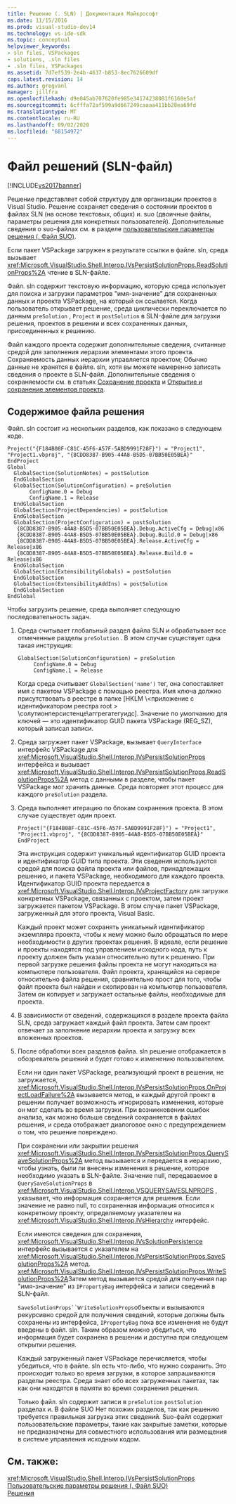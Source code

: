 ```yaml
---
title: Решение (. SLN) | Документация Майкрософт
ms.date: 11/15/2016
ms.prod: visual-studio-dev14
ms.technology: vs-ide-sdk
ms.topic: conceptual
helpviewer_keywords:
- sln files, VSPackages
- solutions, .sln files
- .sln files, VSPackages
ms.assetid: 7d7ef539-2e4b-4637-b853-8ec7626609df
caps.latest.revision: 14
ms.author: gregvanl
manager: jillfra
ms.openlocfilehash: d9e045ab707620fe985e34174238081f6168e5af
ms.sourcegitcommit: 6cfffa72af599a9d667249caaaa411bb28ea69fd
ms.translationtype: MT
ms.contentlocale: ru-RU
ms.lasthandoff: 09/02/2020
ms.locfileid: "68154972"
---
```

# <a name="solution-sln-file"></a>Файл решений (SLN-файл)
[!INCLUDE[vs2017banner](../../includes/vs2017banner.md)]

Решение представляет собой структуру для организации проектов в Visual Studio. Решение сохраняет сведения о состоянии проектов в файлах SLN (на основе текстовых, общих) и. suo (двоичные файлы, параметры решения для конкретных пользователей). Дополнительные сведения о suo-файлах см. в разделе [пользовательские параметры решения (. Файл SUO)](../../extensibility/internals/solution-user-options-dot-suo-file.md).  
  
 Если пакет VSPackage загружен в результате ссылки в файле. sln, среда вызывает <xref:Microsoft.VisualStudio.Shell.Interop.IVsPersistSolutionProps.ReadSolutionProps%2A> чтение в SLN-файле.  
  
 Файл. sln содержит текстовую информацию, которую среда использует для поиска и загрузки параметров "имя-значение" для сохраненных данных и проекта VSPackage, на который он ссылается. Когда пользователь открывает решение, среда циклически переключается по данным `preSolution` , `Project` и `postSolution` в SLN-файле для загрузки решения, проектов в решении и всех сохраненных данных, присоединенных к решению.  
  
 Файл каждого проекта содержит дополнительные сведения, считанные средой для заполнения иерархии элементами этого проекта. Сохраняемость данных иерархии управляется проектом; Обычно данные не хранятся в файле. sln, хотя вы можете намеренно записать сведения о проекте в SLN-файл. Дополнительные сведения о сохраняемости см. в статьях [Сохранение проекта](../../extensibility/internals/project-persistence.md) и [Открытие и сохранение элементов проекта](../../extensibility/internals/opening-and-saving-project-items.md).  
  
## <a name="solution-file-contents"></a>Содержимое файла решения  
 Файл. sln состоит из нескольких разделов, как показано в следующем коде.  
  
```  
Project("{F184B08F-C81C-45F6-A57F-5ABD9991F28F}") = "Project1", "Project1.vbproj", "{8CDD8387-B905-44A8-B5D5-07BB50E05BEA}"  
EndProject  
Global  
  GlobalSection(SolutionNotes) = postSolution  
  EndGlobalSection  
  GlobalSection(SolutionConfiguration) = preSolution  
       ConfigName.0 = Debug  
       ConfigName.1 = Release  
  EndGlobalSection  
  GlobalSection(ProjectDependencies) = postSolution  
  EndGlobalSection  
  GlobalSection(ProjectConfiguration) = postSolution  
   {8CDD8387-B905-44A8-B5D5-07BB50E05BEA}.Debug.ActiveCfg = Debug|x86  
   {8CDD8387-B905-44A8-B5D5-07BB50E05BEA}.Debug.Build.0 = Debug|x86  
   {8CDD8387-B905-44A8-B5D5-07BB50E05BEA}.Release.ActiveCfg = Release|x86  
   {8CDD8387-B905-44A8-B5D5-07BB50E05BEA}.Release.Build.0 = Release|x86  
  EndGlobalSection  
  GlobalSection(ExtensibilityGlobals) = postSolution  
  EndGlobalSection  
  GlobalSection(ExtensibilityAddIns) = postSolution  
  EndGlobalSection  
EndGlobal  
```  
  
 Чтобы загрузить решение, среда выполняет следующую последовательность задач.  
  
1. Среда считывает глобальный раздел файла SLN и обрабатывает все отмеченные разделы `preSolution` . В этом случае существует одна такая инструкция:  
  
   ```  
   GlobalSection(SolutionConfiguration) = preSolution  
        ConfigName.0 = Debug  
        ConfigName.1 = Release  
   ```  
  
    Когда среда считывает `GlobalSection('name')` тег, она сопоставляет имя с пакетом VSPackage с помощью реестра. Имя ключа должно присутствовать в реестре в папке [HKLM \\<приложение с идентификатором реестра root \> \солутионперсистенце\аггрегатегуидс]. Значение по умолчанию для ключей — это идентификатор GUID пакета VSPackage (REG_SZ), который записал записи.  
  
2. Среда загружает пакет VSPackage, вызывает `QueryInterface` интерфейс VSPackage для <xref:Microsoft.VisualStudio.Shell.Interop.IVsPersistSolutionProps> интерфейса и вызывает <xref:Microsoft.VisualStudio.Shell.Interop.IVsPersistSolutionProps.ReadSolutionProps%2A> метод с данными в разделе, чтобы пакет VSPackage мог хранить данные. Среда повторяет этот процесс для каждого `preSolution` раздела.  
  
3. Среда выполняет итерацию по блокам сохранения проекта. В этом случае существует один проект.  
  
   ```  
   Project("{F184B08F-C81C-45F6-A57F-5ABD9991F28F}") = "Project1",  
   "Project1.vbproj", "{8CDD8387-B905-44A8-B5D5-07BB50E05BEA}"  
   EndProject  
   ```  
  
    Эта инструкция содержит уникальный идентификатор GUID проекта и идентификатор GUID типа проекта. Эти сведения используются средой для поиска файла проекта или файлов, принадлежащих решению, и пакета VSPackage, необходимого для каждого проекта. Идентификатор GUID проекта передается в <xref:Microsoft.VisualStudio.Shell.Interop.IVsProjectFactory> для загрузки конкретных VSPackage, связанных с проектом, затем проект загружается пакетом VSPackage. В этом случае пакет VSPackage, загруженный для этого проекта, Visual Basic.  
  
    Каждый проект может сохранять уникальный идентификатор экземпляра проекта, чтобы к нему можно было обращаться по мере необходимости в других проектах решения. В идеале, если решение и проекты находятся под управлением исходного кода, путь к проекту должен быть указан относительно пути к решению. При первой загрузке решения файлы проекта не могут находиться на компьютере пользователя. Файл проекта, хранящийся на сервере относительно файла решения, сравнительно прост для того, чтобы файл проекта был найден и скопирован на компьютер пользователя. Затем он копирует и загружает остальные файлы, необходимые для проекта.  
  
4. В зависимости от сведений, содержащихся в разделе проекта файла SLN, среда загружает каждый файл проекта. Затем сам проект отвечает за заполнение иерархии проекта и загрузку всех вложенных проектов.  
  
5. После обработки всех разделов файла. sln решение отображается в обозреватель решений и будет готово к изменению пользователем.  
  
   Если ни один пакет VSPackage, реализующий проект в решении, не загружается, <xref:Microsoft.VisualStudio.Shell.Interop.IVsPersistSolutionProps.OnProjectLoadFailure%2A> вызывается метод, и каждый другой проект в решении получает возможность игнорировать изменения, которые он мог сделать во время загрузки. При возникновении ошибок анализа, как можно больше сведений сохраняется в файлах решения, и среда отображает диалоговое окно с предупреждением о том, что решение повреждено.  
  
   При сохранении или закрытии решения <xref:Microsoft.VisualStudio.Shell.Interop.IVsPersistSolutionProps.QuerySaveSolutionProps%2A> метод вызывается и передается в иерархию, чтобы узнать, были ли внесены изменения в решение, которое необходимо указать в SLN-файле. Значение null, передаваемое в `QuerySaveSolutionProps` в <xref:Microsoft.VisualStudio.Shell.Interop.VSQUERYSAVESLNPROPS> , указывает, что информация сохраняется для решения. Если значение не равно null, то сохраненная информация относится к конкретному проекту, определяемому указателем на <xref:Microsoft.VisualStudio.Shell.Interop.IVsHierarchy> интерфейс.  
  
   Если имеются сведения для сохранения, <xref:Microsoft.VisualStudio.Shell.Interop.IVsSolutionPersistence> интерфейс вызывается с указателем на <xref:Microsoft.VisualStudio.Shell.Interop.IVsPersistSolutionProps.SaveSolutionProps%2A> метод. <xref:Microsoft.VisualStudio.Shell.Interop.IVsPersistSolutionProps.WriteSolutionProps%2A>Затем метод вызывается средой для получения пар "имя-значение" из `IPropertyBag` интерфейса и записи сведений в SLN-файл.  
  
   `SaveSolutionProps``WriteSolutionProps`объекты и вызываются рекурсивно средой для получения сведений, которые должны быть сохранены из интерфейса, `IPropertyBag` пока все изменения не будут введены в файл. sln. Таким образом можно убедиться, что информация будет сохранена в решении и доступна при следующем открытии решения.  
  
   Каждый загруженный пакет VSPackage перечисляется, чтобы убедиться, что в файле. sln есть что-либо, что нужно сохранить. Это происходит только во время загрузки, в которое запрашиваются разделы реестра. Среда знает обо всех загруженных пакетах, так как они находятся в памяти во время сохранения решения.  
  
   Только файл. sln содержит записи в `preSolution` `postSolution` разделах и. В файле SUO Нет похожих разделов, так как решению требуется правильная загрузка этих сведений. Suo-файл содержит пользовательские параметры, такие как закрытые заметки, которые не предназначены для совместного использования или размещения в системе управления исходным кодом.  
  
## <a name="see-also"></a>См. также:  
 <xref:Microsoft.VisualStudio.Shell.Interop.IVsPersistSolutionProps>   
 [Пользовательские параметры решения (. Файл SUO)](../../extensibility/internals/solution-user-options-dot-suo-file.md)   
 [Решения](../../extensibility/internals/solutions-overview.md)
